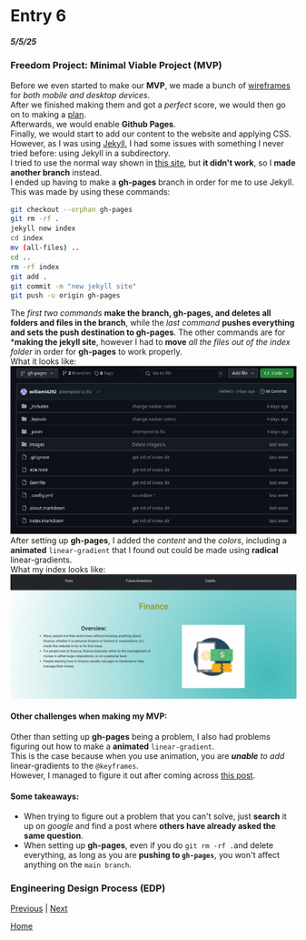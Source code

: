 # Entry 6
##### 5/5/25

### Freedom Project: Minimal Viable Project (MVP)
Before we even started to make our **MVP**, we made a bunch of [wireframes](https://wireframe.cc/) for _both mobile and desktop devices_.  
After we finished making them and got a _perfect_ score, we would then go on to making a [plan](https://github.com/williaml4292/sep-10-freedom-project/blob/main/prep/plan.md).  
Afterwards, we would enable **Github Pages**.  
Finally, we would start to add our content to the website and applying CSS.  
However, as I was using [Jekyll](https://jekyllrb.com/), I had some issues with something I never tried before: using Jekyll in a subdirectory.  
I tried to use the normal way shown in [this site](https://docs.github.com/en/pages/setting-up-a-github-pages-site-with-jekyll/creating-a-github-pages-site-with-jekyll), but **it didn't work**, so I **made another branch** instead.  
I ended up having to make a **gh-pages** branch in order for me to use Jekyll.  
This was made by using these commands:  
```bash
git checkout --orphan gh-pages
git rm -rf .
jekyll new index
cd index
mv (all-files) ..
cd ..
rm -rf index
git add .
git commit -m "new jekyll site"
git push -u origin gh-pages
```
The _first two commands_ **make the branch, gh-pages, and deletes all folders and files in the branch**, while the _last command_ **pushes everything and sets the push destination to gh-pages**. The other commands are for ***making the jekyll site**, however I had to **move** _all the files out of the index folder_ in order for **gh-pages** to work properly.  
What it looks like:  
![gh-pages](../images/gh-pages.png)  
After setting up **gh-pages**, I added the _content_ and the _colors_, including a **animated** `linear-gradient` that I found out could be made using **radical** linear-gradients.  
What my index looks like:  
![index](../images/index.png)  
#### Other challenges when making my MVP:
Other than setting up **gh-pages** being a problem, I also had problems figuring out how to make a **animated** `linear-gradient`.  
This is the case because when you use animation, you are _**unable** to add_ linear-gradients to the `@keyframes`.  
However, I managed to figure it out after coming across [this post](https://stackoverflow.com/questions/56409340/keyframes-gradient-background-is-not-animated).  
#### Some takeaways:
* When trying to figure out a problem that you can't solve, just **search** it up on _google_ and find a post where **others have already asked the same question**.  
* When setting up **gh-pages**, even if you do `git rm -rf .`and delete everything, as long as you are **pushing to `gh-pages`**, you won't affect anything on the `main branch`.  
### Engineering Design Process (EDP)
[Previous](entry05.md) | [Next](entry07.md)

[Home](../README.md)
